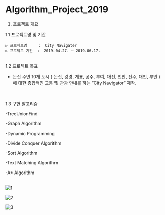 # Algorithm_Project_2019

1. 프로젝트 개요

  1.1 프로젝트명 및 기간
  
    ▷ 프로젝트명     :  City Navigater
    ▷ 프로젝트 기간  :  2019.04.27. ~ 2019.06.17. 

<br/>
  1.2 프로젝트 목표
  
   - 논산 주변 10개 도시 ( 논산, 강경, 계룡, 공주, 부여, 대전, 천안, 전주, 대천, 부안 )에
   대한 종합적인 교통 및 관광 안내를 하는 “City Navigator” 제작.

<br/>

  1.3 구현 알고리즘
   
   -TreeUnionFind
   
   -Graph Algorithm
   
   -Dynamic Programming 
   
   -Divide Conquer Algorithm
   
   -Sort Algorithm
  
   -Text Matching Algorithm
   
   -A* Algorithm<br/><br/>


![1](https://user-images.githubusercontent.com/64590527/92943530-da677200-f48d-11ea-83d4-72914ef0938b.jpg)

![2](https://user-images.githubusercontent.com/64590527/92943528-d9cedb80-f48d-11ea-82e0-c39dbd3c5660.jpg)

![3](https://user-images.githubusercontent.com/64590527/92943525-d89dae80-f48d-11ea-9585-b3c4dbd47d69.jpg)
